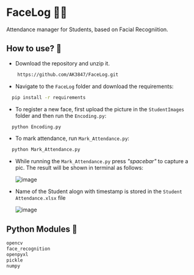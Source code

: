 # FaceLog 🤳🏽
Attendance manager for Students, based on Facial Recogniition. 

## How to use? 🤔
- Download the repository and unzip it.

```bash
    https://github.com/AK3847/FaceLog.git
```
- Navigate to the `FaceLog` folder and download the requirements:
```bash
  pip install -r requirements
```
- To register a new face, first upload the picture in the `StudentImages` folder and then run the `Encoding.py`:
```bash
  python Encoding.py
```
- To mark attendance, run `Mark_Attendance.py`:
```bash
  python Mark_Attendance.py
```
- While running the `Mark_Attendance.py` press _"spacebar"_ to capture a pic. The result will be shown in terminal as follows:
  
     ![image](https://github.com/AK3847/FaceLog/assets/94222544/14fff28d-7429-466b-8467-2ca08614f453)
- Name of the Student alogn with timestamp is stored in the `Student Attendance.xlsx` file

     ![image](https://github.com/AK3847/FaceLog/assets/94222544/192ddac2-db16-4194-922f-0d90ef7b0c14)


## Python Modules 🐍
```python
opencv
face_recognition
openpyxl
pickle
numpy
```

